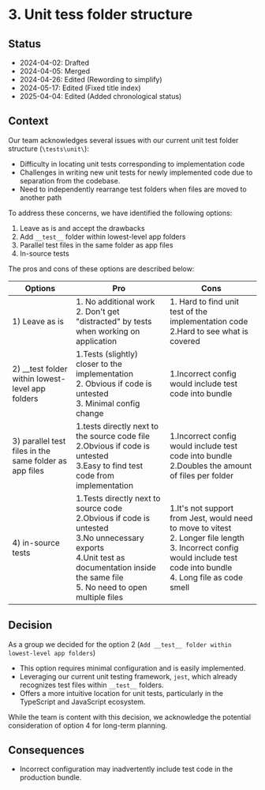 # 3. Unit tess folder structure

## Status

- 2024-04-02: Drafted
- 2024-04-05: Merged
- 2024-04-26: Edited (Rewording to simplify)
- 2024-05-17: Edited (Fixed title index)
- 2025-04-04: Edited (Added chronological status)

## Context

Our team acknowledges several issues with our current unit test folder structure (`\tests\unit\`):

- Difficulty in locating unit tests corresponding to implementation code
- Challenges in writing new unit tests for newly implemented code due to separation from the codebase.
- Need to independently rearrange test folders when files are moved to another path

To address these concerns, we have identified the following options:

1. Leave as is and accept the drawbacks
2. Add `__test__` folder within lowest-level app folders
3. Parallel test files in the same folder as app files
4. In-source tests

The pros and cons of these options are described below:

| Options                                                | Pro                                                                                                                                                                                                      | Cons                                                                                                                                                                               |
| ------------------------------------------------------ | -------------------------------------------------------------------------------------------------------------------------------------------------------------------------------------------------------- | ---------------------------------------------------------------------------------------------------------------------------------------------------------------------------------- |
| 1) Leave as is                                         | 1. No additional work <br> 2. Don't get "distracted" by tests when working on application                                                                                                                | 1. Hard to find unit test of the implementation code <br> 2.Hard to see what is covered                                                                                            |
| 2) \_\_test folder within lowest-level app folders     | 1.Tests (slightly) closer to the implementation <br> 2. Obvious if code is untested <br> 3. Minimal config change                                                                                        | 1.Incorrect config would include test code into bundle                                                                                                                             |
| 3) parallel test files in the same folder as app files | 1.tests directly next to the source code file <br> 2.Obvious if code is untested <br> 3.Easy to find test code from implementation                                                                       | 1.Incorrect config would include test code into bundle <br> 2.Doubles the amount of files per folder                                                                               |
| 4) in-source tests                                     | 1.Tests directly next to source code <br> 2.Obvious if code is untested <br> 3.No unnecessary exports <br> 4.Unit test as documentation inside the same file <br> 5. No need to open multiple files <br> | 1.It's not support from Jest, would need to move to vitest <br> 2. Longer file length <br> 3. Incorrect config would include test code into bundle <br> 4. Long file as code smell |

## Decision

As a group we decided for the option 2 (`Add __test__ folder within lowest-level app folders`)

- This option requires minimal configuration and is easily implemented.
- Leveraging our current unit testing framework, `jest`, which already recognizes test files within `__test__` folders.
- Offers a more intuitive location for unit tests, particularly in the TypeScript and JavaScript ecosystem.

While the team is content with this decision, we acknowledge the potential consideration of option 4 for long-term planning.

## Consequences

- Incorrect configuration may inadvertently include test code in the production bundle.
